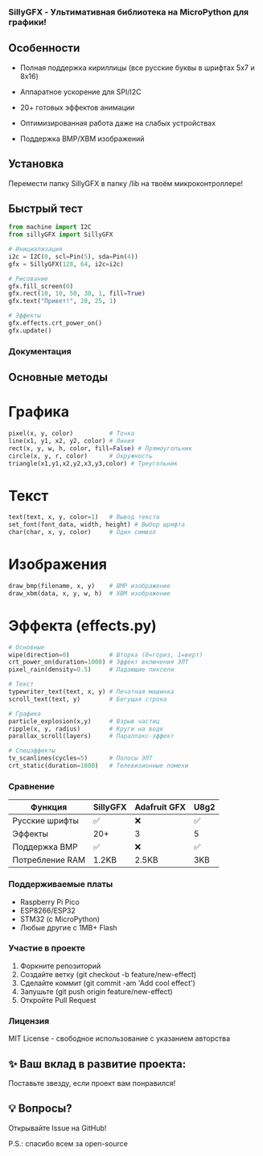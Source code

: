 ### SillyGFX - Ультимативная библиотека на MicroPython для графики!


## Особенности
- Полная поддержка кириллицы (все русские буквы в шрифтах 5x7 и 8x16)

- Аппаратное ускорение для SPI/I2C

- 20+ готовых эффектов анимации

- Оптимизированная работа даже на слабых устройствах

- Поддержка BMP/XBM изображений

## Установка
Перемести папку SillyGFX в папку /lib на твоём микроконтроллере!

## Быстрый тест
```python
from machine import I2C
from sillyGFX import SillyGFX

# Инициализация
i2c = I2C(0, scl=Pin(5), sda=Pin(4))
gfx = SillyGFX(128, 64, i2c=i2c)

# Рисование
gfx.fill_screen(0)
gfx.rect(10, 10, 50, 30, 1, fill=True)
gfx.text("Привет!", 20, 25, 1)

# Эффекты
gfx.effects.crt_power_on()
gfx.update()
```

### Документация
## Основные методы
# Графика
```python
pixel(x, y, color)          # Точка
line(x1, y1, x2, y2, color) # Линия
rect(x, y, w, h, color, fill=False) # Прямоугольник
circle(x, y, r, color)      # Окружность
triangle(x1,y1,x2,y2,x3,y3,color) # Треугольник
```
# Текст
```python
text(text, x, y, color=1)   # Вывод текста
set_font(font_data, width, height) # Выбор шрифта
char(char, x, y, color)     # Один символ
```
# Изображения
```python
draw_bmp(filename, x, y)    # BMP изображение
draw_xbm(data, x, y, w, h)  # XBM изображение
```
# Эффекта (effects.py)
```python
# Основные
wipe(direction=0)           # Шторка (0=гориз, 1=верт)
crt_power_on(duration=1000) # Эффект включения ЭЛТ
pixel_rain(density=0.5)     # Падающие пиксели

# Текст
typewriter_text(text, x, y) # Печатная машинка
scroll_text(text, y)        # Бегущая строка

# Графика
particle_explosion(x,y)     # Взрыв частиц
ripple(x, y, radius)        # Круги на воде
parallax_scroll(layers)     # Параллакс-эффект

# Спецэффекты
tv_scanlines(cycles=5)      # Полосы ЭЛТ
crt_static(duration=1000)   # Телевизионные помехи
```

### Сравнение

| Функция |	SillyGFX | Adafruit GFX | U8g2 |
|---|---|---|---|
| Русские шрифты | ✅ | ❌ | ✅ |
| Эффекты |	20+ |	3	| 5 |
| Поддержка BMP |	✅ |	❌ |	✅ |
| Потребление RAM |	1.2KB |	2.5KB |	3KB |

### Поддерживаемые платы
- Raspberry Pi Pico
- ESP8266/ESP32
- STM32 (с MicroPython)
- Любые другие с 1MB+ Flash

### Участие в проекте
1. Форкните репозиторий
2. Создайте ветку (git checkout -b feature/new-effect)
3. Сделайте коммит (git commit -am 'Add cool effect')
4. Запушьте (git push origin feature/new-effect)
5. Откройте Pull Request

### Лицензия
MIT License - свободное использование с указанием авторства

## ✨ Ваш вклад в развитие проекта:
Поставьте звезду, если проект вам понравился!

## 💡 Вопросы? 
Открывайте Issue на GitHub!





P.S.: спасибо всем за open-source
